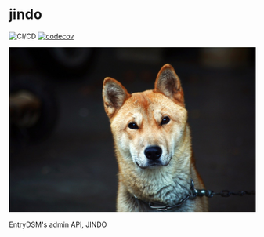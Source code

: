 # jindo

![CI/CD](https://github.com/EntryDSM/jindo/workflows/CI/CD/badge.svg)
[![codecov](https://codecov.io/gh/EntryDSM/jindo/branch/master/graph/badge.svg)](https://codecov.io/gh/EntryDSM/jindo)

![jindo](./jindo.jpg)

EntryDSM's admin API, JINDO


